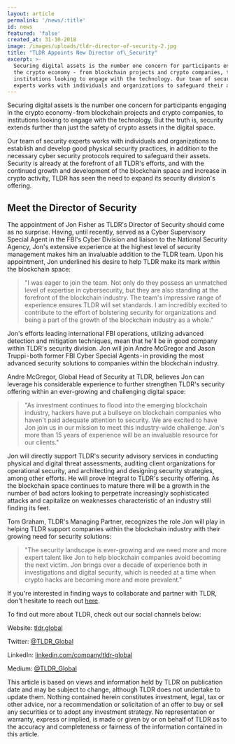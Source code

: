 ```yaml
---
layout: article
permalink: '/news/:title'
id: news
featured: 'false'
created_at: 31-10-2018
image: /images/uploads/tldr-director-of-security-2.jpg
title: "TLDR Appoints New Director of\_Security"
excerpt: >-
  Securing digital assets is the number one concern for participants engaging in
  the crypto economy - from blockchain projects and crypto companies, to
  institutions looking to engage with the technology. Our team of security
  experts works with individuals and organizations to safeguard their assets.
---
```

Securing digital assets is the number one concern for participants engaging in the crypto economy - from blockchain projects and crypto companies, to institutions looking to engage with the technology. But the truth is, security extends further than just the safety of crypto assets in the digital space.

Our team of security experts works with individuals and organizations to establish and develop good physical security practices, in addition to the necessary cyber security protocols required to safeguard their assets. Security is already at the forefront of all TLDR's efforts, and with the continued growth and development of the blockchain space and increase in crypto activity, TLDR has seen the need to expand its security division's offering.

## Meet the Director of Security

The appointment of Jon Fisher as TLDR's Director of Security should come as no surprise. Having, until recently, served as a Cyber Supervisory Special Agent in the FBI's Cyber Division and liaison to the National Security Agency, Jon's extensive experience at the highest level of security management makes him an invaluable addition to the TLDR team. Upon his appointment, Jon underlined his desire to help TLDR make its mark within the blockchain space:

> "I was eager to join the team. Not only do they possess an unmatched level of expertise in cybersecurity, but they are also standing at the forefront of the blockchain industry. The team's impressive range of experience ensures TLDR will set standards. I am incredibly excited to contribute to the effort of bolstering security for organizations and being a part of the growth of the blockchain industry as a whole."

Jon's efforts leading international FBI operations, utilizing advanced detection and mitigation techniques, mean that he'll be in good company within TLDR's security division. Jon will join Andre McGregor and Jason Truppi - both former FBI Cyber Special Agents - in providing the most advanced security solutions to companies within the blockchain industry.

Andre McGregor, Global Head of Security at TLDR, believes Jon can leverage his considerable experience to further strengthen TLDR's security offering within an ever-growing and challenging digital space:

> "As investment continues to flood into the emerging blockchain industry, hackers have put a bullseye on blockchain companies who haven't paid adequate attention to security. We are excited to have Jon join us in our mission to meet this industry-wide challenge. Jon's more than 15 years of experience will be an invaluable resource for our clients."

Jon will directly support TLDR's security advisory services in conducting physical and digital threat assessments, auditing client organizations for operational security, and architecting and designing security strategies, among other efforts. He will prove integral to TLDR's security offering. As the blockchain space continues to mature there will be a growth in the number of bad actors looking to perpetrate increasingly sophisticated attacks and capitalize on weaknesses characteristic of an industry still finding its feet.

Tom Graham, TLDR's Managing Partner, recognizes the role Jon will play in helping TLDR support companies within the blockchain industry with their growing need for security solutions:

> "The security landscape is ever-growing and we need more and more expert talent like Jon to help blockchain companies avoid becoming the next victim. Jon brings over a decade of experience both in investigations and digital security, which is needed at a time when crypto hacks are becoming more and more prevalent."

If you're interested in finding ways to collaborate and partner with TLDR, don't hesitate to reach out [here](https://tldr.global/contact).

To find out more about TLDR, check out our social channels below:

Website: [tldr.global](https://tldr.global/)

Twitter: [@TLDR_Global](https://twitter.com/TLDR_Global)

LinkedIn: [linkedin.com/company/tldr-global](https://www.linkedin.com/company/tldr-global/)

Medium: [@TLDR_Global](https://medium.com/@TLDR_Global)

This article is based on views and information held by TLDR on publication date and may be subject to change, although TLDR does not undertake to update them. Nothing contained herein constitutes investment, legal, tax or other advice, nor a recommendation or solicitation of an offer to buy or sell any securities or to adopt any investment strategy. No representation or warranty, express or implied, is made or given by or on behalf of TLDR as to the accuracy and completeness or fairness of the information contained in this article.
